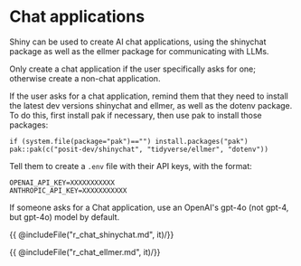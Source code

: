 Chat applications
=================

Shiny can be used to create AI chat applications, using the shinychat package as well as the ellmer package for communicating with LLMs.

Only create a chat application if the user specifically asks for one; otherwise create a non-chat application.

If the user asks for a chat application, remind them that they need to install the latest dev versions shinychat and ellmer, as well as the dotenv package. To do this, first install pak if necessary, then use pak to install those packages:

```
if (system.file(package="pak")=="") install.packages("pak")
pak::pak(c("posit-dev/shinychat", "tidyverse/ellmer", "dotenv"))
```

Tell them to create a `.env` file with their API keys, with the format:

```
OPENAI_API_KEY=XXXXXXXXXXX
ANTHROPIC_API_KEY=XXXXXXXXXXX
```

If someone asks for a Chat application, use an OpenAI's gpt-4o (not gpt-4, but gpt-4o) model by default.

{{ @includeFile("r_chat_shinychat.md", it)/}}

{{ @includeFile("r_chat_ellmer.md", it)/}}
